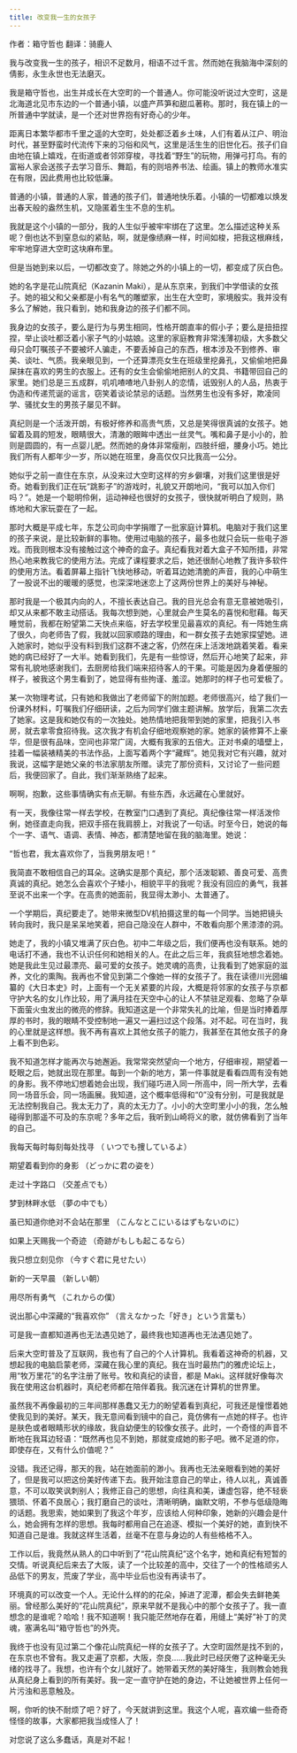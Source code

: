 ```yaml
---
title: 改变我一生的女孩子
---
```


作者：箱守哲也   翻译：骑鹿人

我与改变我一生的孩子，相识不足数月，相语不过千言。然而她在我脑海中深刻的倩影，永生永世也无法磨灭。

我是箱守哲也，出生并成长在大空町的一个普通人。你可能没听说过大空町，这是北海道北见市东边的一个普通小镇，以盛产芦笋和甜瓜著称。那时，我在镇上的一所普通中学就读，是一个还对世界抱有好奇心的少年。

距离日本繁华都市千里之遥的大空町，处处都泛着乡土味，人们有着从江户、明治时代，甚至野蛮时代流传下来的习俗和风气，这里是活生生的旧世化石。孩子们自由地在镇上嬉戏，在街道或者邻郊穿梭，寻找着“野生”的玩物，用弹弓打鸟。有的富裕人家会送孩子去学习音乐、舞蹈，有的则培养书法、绘画。镇上的教师水准实在有限，因此费用也比较低廉。

普通的小镇，普通的人家，普通的孩子们，普通地快乐着。小镇的一切都难以焕发出春天般的盎然生机，又隐匿着生生不息的生机。

我就是这个小镇的一部分，我的人生似乎被牢牢绑在了这里。怎么描述这种关系呢？倒也达不到窒息似的紧贴，啊，就是像绩麻一样，时间如梭，把我这根麻线，牢牢地穿进大空町这块麻布里。

但是当她到来以后，一切都改变了。除她之外的小镇上的一切，都变成了灰白色。

她的名字是花山院真纪（Kazanin Maki），是从东京来，到我们中学借读的女孩子。她的祖父和父亲都是小有名气的雕塑家，出生在大空町，家境殷实。我并没有多么了解她，我只看到，她和我身边的孩子们都不同。

我身边的女孩子，要么是行为与男生相同，性格开朗直率的假小子；要么是扭扭捏捏，举止谈吐都泛着小家子气的小姑娘。这里的家庭教育非常浅薄初级，大多数父母只会叮嘱孩子不要被坏人骗走，不要丢掉自己的东西，根本涉及不到修养、审美、谈吐、气质。我亲眼见到，一个还算漂亮女生在班级里挖鼻孔，又偷偷地把鼻屎抹在喜欢的男生的衣服上。还有的女生会偷偷地把别人的文具、书籍带回自己的家里。她们总是三五成群，叽叽喳喳地八卦别人的恋情，诋毁别人的人品，热衷于伪造和传递荒诞的谣言，窃笑着谈论禁忌的话题。当然男生也没有多好，欺凌同学、骚扰女生的男孩子屡见不鲜。

真纪则是一个活泼开朗，有极好修养和高贵气质，又总是笑得很真诚的女孩子。她留着及肩的短发，眼睛很大，清澈的眼眸中透出一丝灵气。嘴和鼻子是小小的，脸则是圆圆的，有一点婴儿肥。然而她的身体非常瘦削，四肢纤细，腰身小巧。她比我们所有人都年少一岁，所以她在班里，身高仅仅只比我高一公分。

她似乎之前一直住在东京，从没来过大空町这样的穷乡僻壤，对我们这里很是好奇。她看到我们正在玩“跳影子”的游戏时，礼貌又开朗地问，“我可以加入你们吗？”。她是一个聪明伶俐，运动神经也很好的女孩子，很快就听明白了规则，熟练地和大家玩耍在了一起。

那时大概是平成七年，东芝公司向中学捐赠了一批家庭计算机。电脑对于我们这里的孩子来说，是比较新鲜的事物。使用过电脑的孩子，最多也就只会玩一些电子游戏。而我则根本没有接触过这个神奇的盒子。真纪看我对着大盒子不知所措，非常热心地来教我它的使用方法。完成了课程要求之后，她还很耐心地教了我许多软件的使用方法。看着屏幕上指针飞快地移动，听着耳边她清脆的声音，我的心中萌生了一股说不出的暖暖的感觉，也深深地迷恋上了这两份世界上的美好与神秘。

那时我是一个极其内向的人，不擅长表达自己。我的目光总会有意无意被她吸引，却又从来都不敢主动搭话。我每次想到她，心里就会产生莫名的喜悦和慰藉。每天睡觉前，我都在盼望第二天快点来临，好去学校里见最喜欢的真纪。有一阵她生病了很久，向老师告了假，我就以回家顺路的理由，和一群女孩子去她家探望她。进入她家时，她似乎没有料到我们这群不速之客，仍然在床上活泼地跳着笑着。看来她的病已经好了一大半。她看到我们，先是有一些惊讶，然后开心地笑了起来，非常有礼貌地感谢我们，去厨房给我们端来招待客人的干果。可能是因为身着便服的样子，被我这个男生看到了，她显得有些拘谨、羞涩。她那时的样子也可爱极了。

某一次物理考试，只有她和我做出了老师留下的附加题。老师很高兴，给了我们一份课外材料，叮嘱我们仔细研读，之后为同学们做主题讲解。放学后，我第二次去了她家。这是我和她仅有的一次独处。她热情地把我带到她的家里，把我引入书房，就去拿零食招待我。这次我才有机会仔细地观察她的家。她家的装修算不上豪华，但是很有品味，空间也非常广阔，大概有我家的五倍大。正对书桌的墙壁上，挂着一幅装裱精美的书法作品，上面写着两个字“藏辉”。她见我对它有兴趣，就对我说，这幅字是她父亲的书法家朋友所赠。读完了那份资料，又讨论了一些问题后，我便回家了。自此，我们渐渐熟络了起来。

啊啊，抱歉，这些事情确实有点无聊。有些东西，永远藏在心里就好。

有一天，我像往常一样去学校，在教室门口遇到了真纪。真纪像往常一样活泼伶俐，她径直走向我，把双手搭在我肩膀上，对我说了一句话。时至今日，她说的每个一字、语气、语调、表情、神态，都清楚地留在我的脑海里。她说：

“哲也君，我太喜欢你了，当我男朋友吧！”

我简直不敢相信自己的耳朵。这确实是那个真纪，那个活泼聪颖、善良可爱、高贵真诚的真纪。她怎么会喜欢个子矮小，相貌平平的我呢？我没有回应的勇气，我甚至说不出来一个字。在高贵的她面前，我显得太渺小、太普通了。

一个学期后，真纪要走了。她带来微型DV机拍摄这里的每一个同学。当她把镜头转向我时，我只是呆呆地笑着，把自己隐没在人群中，不敢看向那个黑漆漆的洞。

她走了，我的小镇又堆满了灰白色。初中二年级之后，我们便再也没有联系。她的电话打不通，我也不认识任何和她相关的人。在此之后三年，我疯狂地想念着她。她是我此生见过最漂亮、最可爱的女孩子。她灵魂的高贵，让我看到了她家庭的滋养，文化的熏陶。我再也不曾见到第二个像她一样的女孩子了。我在读德川光圀编纂的《大日本史》时，上面有一个无关紧要的片段，大概是将邻家的女孩子与京都守护大名的女儿作比较，用了满月挂在天空中心的让人不禁驻足观看、忽略了杂草下面萤火虫发出的微亮的修辞。我知道这是一个非常失礼的比喻，但是当时捧着厚厚的书时，我的眼睛不受控制地一遍又一遍扫过这个段落。对不起。可在当时，我的心里就是这样想。我不再有喜欢上其他女孩子的能力，我甚至在其他女孩子的身上看不到色彩。

我不知道怎样才能再次与她邂逅。我常常突然望向一个地方，仔细审视，期望着一眨眼之后，她就出现在那里。每到一个新的地方，第一件事就是看看四周有没有她的身影。我不停地幻想着她会出现，我们碰巧进入同一所高中，同一所大学，去看同一场音乐会，同一场画展。我知道，这个概率低得和“0”没有分别，可是我就是无法控制我自己。我太无力了，真的太无力了。小小的大空町里小小的我，怎么触碰得到那遥不可及的东京呢？多年之后，我听到山崎将义的歌，就仿佛看到了当年的自己。

我每天每时每刻每处找寻 （ いつでも捜しているよ）　

期望着看到你的身影 （どっかに君の姿を）

走过十字路口 （交差点でも） 

梦到林畔水低 （夢の中でも）

虽已知道你绝对不会站在那里 （こんなとこにいるはずもないのに）

如果上天赐我一个奇迹 （奇跡がもしも起こるなら） 

我只想立刻见你 （今すぐ君に見せたい）

新的一天早晨 （新しい朝）

用尽所有勇气 （これからの僕）

说出那心中深藏的“我喜欢你” （言えなかった「好き」という言葉も）

可是我一直都知道再也无法遇见她了，最终我也知道再也无法遇见她了。

后来大空町普及了互联网，我也有了自己的个人计算机。我看着这神奇的机器，又想起我的电脑启蒙老师，深藏在我心里的真纪。我在当时最热门的雅虎论坛上，用“牧万里花”的名字注册了账号。牧和真纪的读音，都是 Maki。这样就好像每次我在使用这台机器时，真纪老师都在陪伴着我。我沉迷在计算机的世界里。

虽然我不再像最初的三年间那样愚蠢又无力的盼望着看到真纪，可我还是憧憬着她使我见到的美好。某天，我无意间看到镜中的自己，竟仿佛有一点她的样子。也许是肤色或者眼睛形状的缘故，我自幼便生的较像女孩子。此时，一个奇怪的声音不断地在我耳边轻语：“既然再也见不到她，那就变成她的影子吧。微不足道的你，即使存在，又有什么价值呢？”

没错。我还记得，那天的我，站在她面前的渺小。我再也无法亲眼看到她的美好了，但是我可以把这份美好传递下去。我开始注意自己的举止，待人以礼，真诚善意，不可以取笑讽刺别人；我修正自己的思想，向往真和美，谦虚包容，绝不轻亵猥琐、怀着不良居心；我打磨自己的谈吐，清晰明确，幽默文明，不参与低级隐晦的话题。我思索，她如果到了我这个年岁，应该给人何种印象，她新的兴趣会是什么，她会拥有怎样的思想。我每时都用自己在追逐、模拟一个美好的她，直到快不知道自己是谁。我就这样生活着，丝毫不在意与身边的人有些格格不入。

工作以后，我竟然从熟人的口中听到了“花山院真纪”这个名字，她和真纪有短暂的交情。听说真纪后来去了大阪，读了一个比较差的高中，交往了一个的性格顽劣人品低下的男友，荒废了学业，高中毕业后也没有再读书了。

环境真的可以改变一个人。无论什么样的的花朵，掉进了泥潭，都会失去鲜艳美丽。曾经那么美好的“花山院真纪”，原来早就不是我心中的那个女孩子了。我一直想念的是谁呢？哈哈！我不知道啊！我只能茫然地存在着，用缝上“美好”补丁的灵魂，塞满名叫“箱守哲也”的外壳。

我终于也没有见过第二个像花山院真纪一样的女孩子了。大空町固然是找不到的，在东京也不曾有。我又走遍了京都，大阪，奈良……我此时已经厌倦了这种毫无头绪的找寻了。我想，也许有个女儿就好了。她带着天然的美好降生，我则教会她我从真纪身上看到的所有美好。我一定一直守护在她的身边，不让她被世界上任何一片污浊和恶意触及。

啊，你听的快不耐烦了吧？好了，今天就讲到这里。我这个人呢，喜欢编一些奇奇怪怪的故事，大家都把我当成怪人了！

对您说了这么多蠢话，真是对不起！
